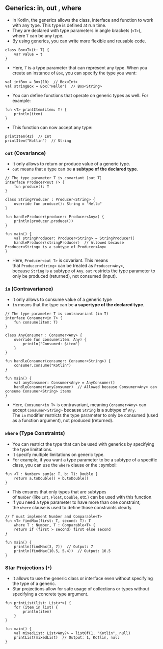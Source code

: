 ## Generics: in, out , where

- In Kotlin, the generics allows the class, interface and function to work with any type. This type is defined at run time.
- They are declared with type parameters in angle brackets (`<T>`), where `T` can be any type.
- By using generics, you can write more flexible and reusable code.
```
class Box<T>(t: T) {
	var value = t 
}
```
- Here, `T` is a type parameter that can represent any type. When you create an instance of `Box`, you can specify the type you want:
```
val intBox = Box(10)  // Box<Int>
val stringBox = Box("Hello")  // Box<String>
```

- You can define functions that operate on generic types as well. For example:
```
fun <T> printItem(item: T) {
    println(item)
}
```
- This function can now accept any type:
```
printItem(42)  // Int
printItem("Kotlin")  // String
```

### **`out`** (Covariance)
- It only allows to return or produce value of a generic type.
- `out` means that a type can be **a subtype of the declared type**.
```
// The type parameter T is covariant (out T)
interface Producer<out T> {
    fun produce(): T
}

class StringProducer : Producer<String> {
    override fun produce(): String = "Hello"
}

fun handleProducer(producer: Producer<Any>) {
    println(producer.produce())
}

fun main() {
    val stringProducer: Producer<String> = StringProducer()
    handleProducer(stringProducer)  // Allowed because Producer<String> is a subtype of Producer<Any>
}
```
- Here, `Producer<out T>` is covariant. This means that `Producer<String>` can be treated as `Producer<Any>`, because `String` is a subtype of `Any`. `out` restricts the type parameter to only be produced (returned), not consumed (input).

### **`in`** (Contravariance)
- It only allows to consume value of a generic type
- `in` means that the type can be **a supertype of the declared type**.
```
// The type parameter T is contravariant (in T)
interface Consumer<in T> {
    fun consume(item: T)
}

class AnyConsumer : Consumer<Any> {
    override fun consume(item: Any) {
        println("Consumed: $item")
    }
}

fun handleConsumer(consumer: Consumer<String>) {
    consumer.consume("Kotlin")
}

fun main() {
    val anyConsumer: Consumer<Any> = AnyConsumer()
    handleConsumer(anyConsumer)  // Allowed because Consumer<Any> can consume Consumer<String> items
}

```
- Here, `Consumer<in T>` is contravariant, meaning `Consumer<Any>` can accept `Consumer<String>` because `String` is a subtype of `Any`. The `in` modifier restricts the type parameter to only be consumed (used as a function argument), not produced (returned).

### **`where`**  (Type Constraints)
- You can restrict the type that can be used with generics by specifying the type limitations. 
- It specify multiple limitations on generic type.
- For example, if you want a type parameter to be a subtype of a specific class, you can use the `where` clause or the `:`symbol:
```
fun <T : Number> sum(a: T, b: T): Double {
    return a.toDouble() + b.toDouble()
}
```
- This ensures that only types that are subtypes of `Number` (like `Int`, `Float`, `Double`, etc.) can be used with this function.
- If you need a type parameter to have more than one constraint, the `where` clause is used to define those constraints clearly.
```
// T must implement Number and Comparable<T>
fun <T> findMax(first: T, second: T): T 
    where T : Number, T : Comparable<T> {
    return if (first > second) first else second
}

fun main() {
    println(findMax(3, 7))  // Output: 7
    println(findMax(10.5, 5.4))  // Output: 10.5
}
```

### Star Projections (`*`)
- It allows to use the generic class or interface even without specifying the type of a generic.
- Star projections allow for safe usage of collections or types without specifying a concrete type argument.
```
fun printList(list: List<*>) {
    for (item in list) {
        println(item)
    }
}

fun main() {
    val mixedList: List<Any?> = listOf(1, "Kotlin", null)
    printList(mixedList)  // Output: 1, Kotlin, null
}
```

